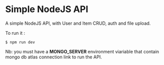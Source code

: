 # Simple NodeJS API

A simple NodeJS API, with User and Item CRUD, auth and file upload.

To run it :

```shell
$ npm run dev
```

Nb: you must have a **MONGO_SERVER** environment viariable that contain mongo db atlas connection link to run the API.



